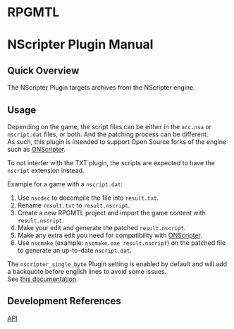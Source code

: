 # RPGMTL  
  
# NScripter Plugin Manual  
  
## Quick Overview  
  
The NScripter Plugin targets archives from the NScripter engine.  
  
## Usage  
  
Depending on the game, the script files can be either in the `arc.nsa` or `nscript.dat` files, or both. And the patching process can be different.  
As such, this plugin is intended to support Open Source forks of the engine such as [ONScripter](https://github.com/Galladite27/ONScripter-EN).  
  
To not interfer with the TXT plugin, the scripts are expected to have the `nscript` extension instead.  
  
Example for a game with a `nscript.dat`:  
1. Use `nscdec` to decompile the file into `result.txt`.  
2. Rename `result.txt` to `result.nscript`.  
3. Create a new RPGMTL project and import the game content with `result.nscript`.  
4. Make your edit and generate the patched `result.nscript`.  
5. Make any extra edit you need for compatibility with [ONScripter](https://github.com/Galladite27/ONScripter-EN).  
6. Use `nscmake` (example: `nscmake.exe result.nscript`) on the patched file to generate an up-to-date `nscript.dat`.  
  
The `nscripter_single_byte` Plugin setting is enabled by default and will add a backquote before english lines to avoid some issues.  
See [this documentation](https://kaisernet.org/onscripter/api/NScrAPI.html#_backquote`).  
  
## Development References  
  
[API](https://07th-mod.github.io/ponscripter-fork/api/)  